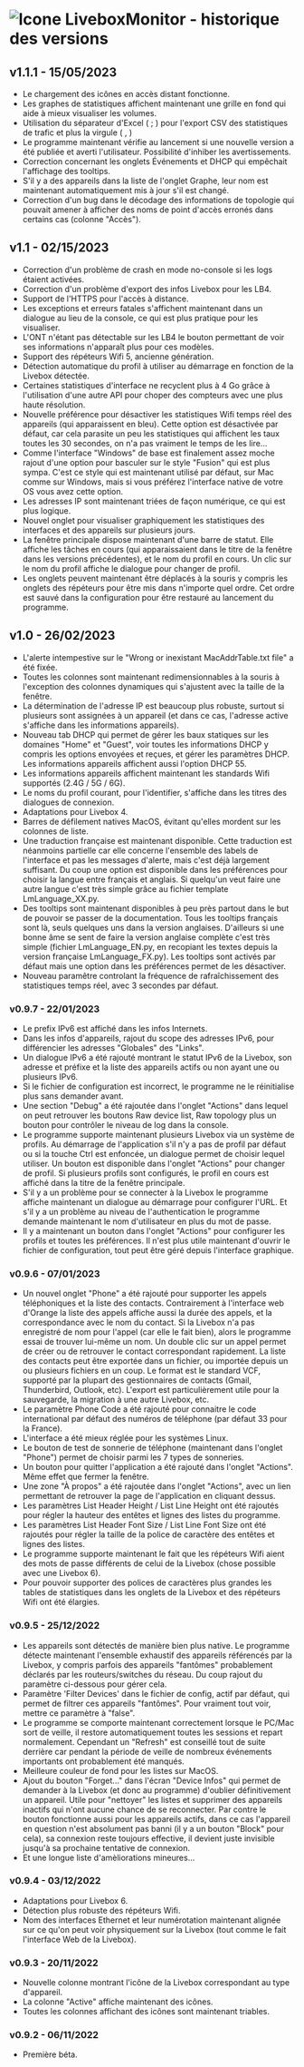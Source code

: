 # ![Icone](http://p-dor.github.io/LiveboxMonitor/docs/Doc_AppIcon.png) LiveboxMonitor - historique des versions

## v1.1.1 - 15/05/2023

- Le chargement des icônes en accès distant fonctionne.
- Les graphes de statistiques affichent maintenant une grille en fond qui aide à mieux visualiser les volumes.
- Utilisation du séparateur d'Excel ( ; ) pour l'export CSV des statistiques de trafic et plus la virgule ( , )
- Le programme maintenant vérifie au lancement si une nouvelle version a été publiée et averti l'utilisateur. Possibilité d'inhiber les avertissements.
- Correction concernant les onglets Événements et DHCP qui empêchait l'affichage des tooltips.
- S'il y a des appareils dans la liste de l'onglet Graphe, leur nom est maintenant automatiquement mis à jour s'il est changé.
- Correction d'un bug dans le décodage des informations de topologie qui pouvait amener à afficher des noms de point d'accès erronés dans certains cas (colonne "Accès").

## v1.1 - 02/15/2023

- Correction d'un problème de crash en mode no-console si les logs étaient activées.
- Correction d'un problème d'export des infos Livebox pour les LB4.
- Support de l'HTTPS pour l'accès à distance.
- Les exceptions et erreurs fatales s'affichent maintenant dans un dialogue au lieu de la console, ce qui est plus pratique pour les visualiser.
- L'ONT n'étant pas détectable sur les LB4 le bouton permettant de voir ses informations n'apparaît plus pour ces modèles.
- Support des répéteurs Wifi 5, ancienne génération.
- Détection automatique du profil à utiliser au démarrage en fonction de la Livebox détectée.
- Certaines statistiques d'interface ne recyclent plus à 4 Go grâce à l'utilisation d'une autre API pour choper des compteurs avec une plus haute résolution.
- Nouvelle préférence pour désactiver les statistiques Wifi temps réel des appareils (qui apparaissent en bleu). Cette option est désactivée par défaut, car cela parasite  un peu les statistiques qui affichent les taux toutes les 30 secondes, on n'a pas vraiment le temps de les lire...
- Comme l'interface "Windows" de base est finalement assez moche rajout d'une option pour basculer sur le style "Fusion" qui est plus sympa. C'est ce style qui est maintenant utilisé par défaut, sur Mac comme sur Windows, mais si vous préférez l'interface native de votre OS vous avez cette option.
- Les adresses IP sont maintenant triées de façon numérique, ce qui est plus logique.
- Nouvel onglet pour visualiser graphiquement les statistiques des interfaces et des appareils sur plusieurs jours.
- La fenêtre principale dispose maintenant d'une barre de statut. Elle affiche les tâches en cours (qui apparaissaient dans le titre de la fenêtre dans les versions précédentes), et le nom du profil en cours. Un clic sur le nom du profil affiche le dialogue pour changer de profil.
- Les onglets peuvent maintenant être déplacés à la souris y compris les onglets des répéteurs pour être mis dans n'importe quel ordre. Cet ordre est sauvé dans la configuration pour être restauré au lancement du programme.

## v1.0 - 26/02/2023

- L'alerte intempestive sur le "Wrong or inexistant MacAddrTable.txt file" a été fixée.
- Toutes les colonnes sont maintenant redimensionnables à la souris à l'exception des colonnes dynamiques qui s'ajustent avec la taille de la fenêtre.
- La détermination de l'adresse IP est beaucoup plus robuste, surtout si plusieurs sont assignées à un appareil (et dans ce cas, l'adresse active s'affiche dans les informations appareils).
- Nouveau tab DHCP qui permet de gérer les baux statiques sur les domaines "Home" et "Guest", voir toutes les informations DHCP y compris les options envoyées et reçues, et gérer les paramètres DHCP. Les informations appareils affichent aussi l'option DHCP 55.
- Les informations appareils affichent maintenant les standards Wifi supportés (2.4G / 5G / 6G).
- Le noms du profil courant, pour l'identifier, s'affiche dans les titres des dialogues de connexion.
- Adaptations pour Livebox 4.
- Barres de défilement natives MacOS, évitant qu'elles mordent sur les colonnes de liste.
- Une traduction française est maintenant disponible. Cette traduction est néanmoins partielle car elle concerne l'ensemble des labels de l'interface et pas les messages d'alerte, mais c'est déjà largement suffisant. Du coup une option est disponible dans les préférences pour choisir la langue entre français et anglais. Si quelqu'un veut faire une autre langue c'est très simple grâce au fichier template LmLanguage_XX.py.
- Des tooltips sont maintenant disponibles à peu près partout dans le but de pouvoir se passer de la documentation. Tous les tooltips français sont là, seuls quelques uns dans la version anglaises. D'ailleurs si une bonne âme se sent de faire la version anglaise complète c'est très simple (fichier LmLanguage_EN.py, en recopiant les textes depuis la version française LmLanguage_FX.py). Les tooltips sont activés par défaut mais une option dans les préférences permet de les désactiver.
- Nouveau paramêtre controlant la fréquence de rafraîchissement des statistiques temps réel, avec 3 secondes par défaut.

### v0.9.7 - 22/01/2023

- Le prefix IPv6 est affiché dans les infos Internets.
- Dans les infos d'appareils, rajout du scope des adresses IPv6, pour différencier les adresses "Globales" des "Links".
- Un dialogue IPv6 a été rajouté montrant le statut IPv6 de la Livebox, son adresse et préfixe et la liste des appareils actifs ou non ayant une ou plusieurs IPv6.
- Si le fichier de configuration est incorrect, le programme ne le réinitialise plus sans demander avant.
- Une section "Debug" a été rajoutée dans l'onglet "Actions" dans lequel on peut retrouver les boutons Raw device list, Raw topology plus un bouton pour contrôler le niveau de log dans la console.
- Le programme supporte maintenant plusieurs Livebox via un système de profils. Au démarrage de l'application s'il n'y a pas de profil par défaut ou si la touche Ctrl est enfoncée, un dialogue permet de choisir lequel utiliser. Un bouton est disponible dans l'onglet "Actions" pour changer de profil. Si plusieurs profils sont configurés, le profil en cours est affiché dans la titre de la fenêtre principale.
- S'il y a un problème pour se connecter à la Livebox le programme affiche maintenant un dialogue au démarrage pour configurer l'URL. Et s'il y a un problème au niveau de l'authentication le programme demande maintenant le nom d'utilisateur en plus du mot de passe.
- Il y a maintenant un bouton dans l'onglet "Actions" pour configurer les profils et toutes les préférences. Il n'est plus utile maintenant d'ouvrir le fichier de configuration, tout peut être géré depuis l'interface graphique.


### v0.9.6 - 07/01/2023

- Un nouvel onglet "Phone" a été rajouté pour supporter les appels téléphoniques et la liste des contacts. Contrairement à l'interface web d'Orange la liste des appels affiche aussi la durée des appels, et la correspondance avec le nom du contact. Si la Livebox n'a pas enregistré de nom pour l'appel (car elle le fait bien), alors le programme essai de trouver lui-même un nom. Un double clic sur un appel permet de créer ou de retrouver le contact correspondant rapidement. La liste des contacts peut être exportée dans un fichier, ou importée depuis un ou plusieurs fichiers en un coup. Le format est le standard VCF, supporté par la plupart des gestionnaires de contacts (Gmail, Thunderbird, Outlook, etc). L'export est particulièrement utile pour la sauvegarde, la migration à une autre Livebox, etc.
- Le paramètre Phone Code a été rajouté pour connaitre le code international par défaut des numéros de téléphone (par défaut 33 pour la France).
- L'interface a été mieux réglée pour les systèmes Linux.
- Le bouton de test de sonnerie de téléphone (maintenant dans l'onglet "Phone") permet de choisir parmi les 7 types de sonneries.
- Un bouton pour quitter l'application a été rajouté dans l'onglet "Actions". Même effet que fermer la fenêtre.
- Une zone "À propos" a été rajoutée dans l'onglet "Actions", avec un lien permettant de retrouver la page de l'application en cliquant dessus.
- Les paramètres List Header Height / List Line Height ont été rajoutés pour régler la hauteur des entêtes et lignes des listes du programme.
- Les paramètres List Header Font Size / List Line Font Size ont été rajoutés pour régler la taille de la police de caractère des entêtes et lignes des listes.
- Le programme supporte maintenant le fait que les répéteurs Wifi aient des mots de passe différents de celui de la Livebox (chose possible avec une Livebox 6).
- Pour pouvoir supporter des polices de caractères plus grandes les tables de statistiques dans les onglets de la Livebox et des répéteurs Wifi ont été élargies.


### v0.9.5 - 25/12/2022

- Les appareils sont détectés de manière bien plus native. Le programme détecte maintenant l'ensemble exhaustif des appareils référencés par la Livebox, y compris parfois des appareils "fantômes" probablement déclarés par les routeurs/switches du réseau. Du coup rajout du paramètre ci-dessous pour gérer cela.
- Paramètre 'Filter Devices' dans le fichier de config, actif par défaut, qui permet de filtrer ces appareils "fantômes". Pour vraiment tout voir, mettre ce paramètre à "false".
- Le programme se comporte maintenant correctement lorsque le PC/Mac sort de veille, il restore automatiquement toutes les sessions et repart normalement. Cependant un "Refresh" est conseillé tout de suite derrière car pendant la période de veille de nombreux événements importants ont probablement été manqués.
- Meilleure couleur de fond pour les listes sur MacOS.
- Ajout du bouton "Forget..." dans l'écran "Device Infos" qui permet de demander à la Livebox (et donc au programme) d'oublier définitivement un appareil. Utile pour "nettoyer" les listes et supprimer des appareils inactifs qui n'ont aucune chance de se reconnecter. Par contre le bouton fonctionne aussi pour les appareils actifs, dans ce cas l'appareil en question n'est absolument pas banni (il y a un bouton "Block" pour cela), sa connexion reste toujours effective, il devient juste invisible jusqu'à sa prochaine tentative de connexion.
- Et une longue liste d'amèliorations mineures...


### v0.9.4 - 03/12/2022

- Adaptations pour Livebox 6.
- Détection plus robuste des répéteurs Wifi.
- Nom des interfaces Ethernet et leur numérotation maintenant alignée sur ce qu'on peut voir physiquement sur la Livebox (tout comme le fait l'interface Web de la Livebox).


### v0.9.3 - 20/11/2022

- Nouvelle colonne montrant l'icône de la Livebox correspondant au type d'appareil.
- La colonne "Active" affiche maintenant des icônes.
- Toutes les colonnes affichant des icônes sont maintenant triables.


### v0.9.2 - 06/11/2022

- Première béta.
